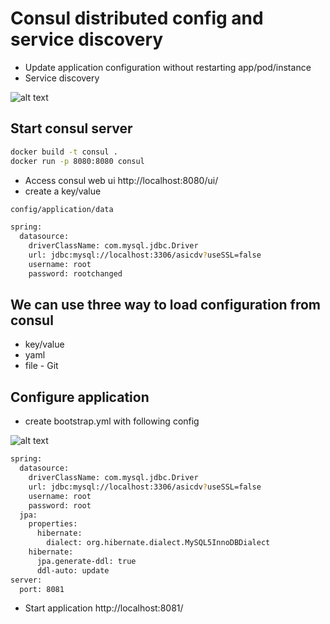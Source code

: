 # Consul distributed config and service discovery
- Update application configuration without restarting app/pod/instance
- Service discovery
  
![alt text](https://res.cloudinary.com/haritkumar/image/upload/v1538216922/github/consul.png)


## Start consul server
```sh
docker build -t consul .
docker run -p 8080:8080 consul
```
- Access consul web ui http://localhost:8080/ui/
- create a key/value 
```sh
config/application/data

spring:
  datasource:
    driverClassName: com.mysql.jdbc.Driver
    url: jdbc:mysql://localhost:3306/asicdv?useSSL=false
    username: root
    password: rootchanged
```
## We can use three way to load configuration from consul
- key/value
- yaml
- file - Git

## Configure application
- create bootstrap.yml with following config
  
![alt text](https://res.cloudinary.com/haritkumar/image/upload/v1538218754/github/app.png)

```sh
spring:
  datasource:
    driverClassName: com.mysql.jdbc.Driver
    url: jdbc:mysql://localhost:3306/asicdv?useSSL=false
    username: root
    password: root    
  jpa:
    properties:
      hibernate:
        dialect: org.hibernate.dialect.MySQL5InnoDBDialect
    hibernate:
      jpa.generate-ddl: true
      ddl-auto: update
server:
  port: 8081 
```
- Start application http://localhost:8081/